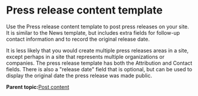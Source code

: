 # Press release content template

Use the Press release content template to post press releases on your site. It is similar to the News template, but includes extra fields for follow-up contact information and to record the original release date.

It is less likely that you would create multiple press releases areas in a site, except perhaps in a site that represents multiple organizations or companies. The press release template has both the Attribution and Contact fields. There is also a "release date" field that is optional, but can be used to display the original date the press release was made public.

**Parent topic:**[Post content](../ctc/ctc_arch_contypes_post.md)

